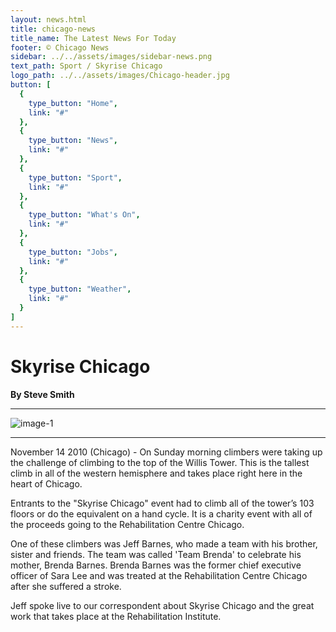```yaml
---
layout: news.html
title: chicago-news
title_name: The Latest News For Today
footer: © Chicago News
sidebar: ../../assets/images/sidebar-news.png
text_path: Sport / Skyrise Chicago
logo_path: ../../assets/images/Chicago-header.jpg
button: [
  {
    type_button: "Home",
    link: "#"
  },
  {
    type_button: "News",
    link: "#"
  },
  {
    type_button: "Sport",
    link: "#"
  },
  {
    type_button: "What's On",
    link: "#"
  },
  {
    type_button: "Jobs",
    link: "#"
  },
  {
    type_button: "Weather",
    link: "#"
  }
]
---
```

# Skyrise Chicago

**By Steve Smith**
***
![image-1](../../assets/images/chicago-news-sport.png)
***
November 14 2010 (Chicago) - On Sunday morning climbers were taking up the challenge of climbing to the top of the Willis Tower. This is the tallest climb in all of the western hemisphere and takes place right here in the heart of Chicago.

Entrants to the "Skyrise Chicago" event had to climb all of the tower’s 103 floors or do the equivalent on a hand cycle. It is a charity event with all of the proceeds going to the Rehabilitation Centre Chicago.

One of these climbers was Jeff Barnes, who made a team with his brother, sister and friends. The team was called 'Team Brenda' to celebrate his mother, Brenda Barnes. Brenda Barnes was the former chief executive officer of Sara Lee and was treated at the Rehabilitation Centre Chicago after she suffered a stroke.

Jeff spoke live to our correspondent about Skyrise Chicago and the great work that takes place at the Rehabilitation Institute.
